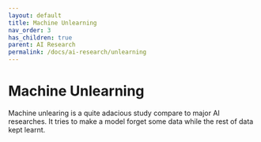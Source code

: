 ```yaml
---
layout: default
title: Machine Unlearning
nav_order: 3
has_children: true
parent: AI Research
permalink: /docs/ai-research/unlearning
---
```


# Machine Unlearning  

Machine unlearing is a quite adacious study compare to major AI researches. It tries to make a model forget some data while the rest of data kept learnt.

